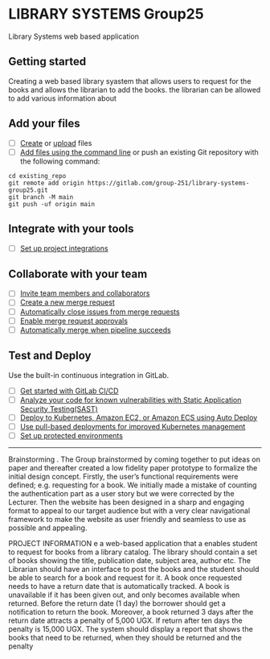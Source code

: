 # LIBRARY SYSTEMS Group25
Library Systems web based application 

## Getting started
Creating a web based library syastem that allows users to request for the books and allows the librarian to add the books.
the librarian can be allowed to add various information about

## Add your files

- [ ] [Create](https://docs.gitlab.com/ee/user/project/repository/web_editor.html#create-a-file) or [upload](https://docs.gitlab.com/ee/user/project/repository/web_editor.html#upload-a-file) files
- [ ] [Add files using the command line](https://docs.gitlab.com/ee/gitlab-basics/add-file.html#add-a-file-using-the-command-line) or push an existing Git repository with the following command:

```
cd existing_repo
git remote add origin https://gitlab.com/group-251/library-systems-group25.git
git branch -M main
git push -uf origin main
```

## Integrate with your tools

- [ ] [Set up project integrations](https://gitlab.com/group-251/library-systems-group25/-/settings/integrations)

## Collaborate with your team

- [ ] [Invite team members and collaborators](https://docs.gitlab.com/ee/user/project/members/)
- [ ] [Create a new merge request](https://docs.gitlab.com/ee/user/project/merge_requests/creating_merge_requests.html)
- [ ] [Automatically close issues from merge requests](https://docs.gitlab.com/ee/user/project/issues/managing_issues.html#closing-issues-automatically)
- [ ] [Enable merge request approvals](https://docs.gitlab.com/ee/user/project/merge_requests/approvals/)
- [ ] [Automatically merge when pipeline succeeds](https://docs.gitlab.com/ee/user/project/merge_requests/merge_when_pipeline_succeeds.html)

## Test and Deploy

Use the built-in continuous integration in GitLab.

- [ ] [Get started with GitLab CI/CD](https://docs.gitlab.com/ee/ci/quick_start/index.html)
- [ ] [Analyze your code for known vulnerabilities with Static Application Security Testing(SAST)](https://docs.gitlab.com/ee/user/application_security/sast/)
- [ ] [Deploy to Kubernetes, Amazon EC2, or Amazon ECS using Auto Deploy](https://docs.gitlab.com/ee/topics/autodevops/requirements.html)
- [ ] [Use pull-based deployments for improved Kubernetes management](https://docs.gitlab.com/ee/user/clusters/agent/)
- [ ] [Set up protected environments](https://docs.gitlab.com/ee/ci/environments/protected_environments.html)

***

Brainstorming . 
 The Group brainstormed by coming together to put ideas on paper and thereafter created a low fidelity 
paper prototype to formalize the initial design concept. Firstly, the user’s functional requirements were 
defined; e.g. requesting for a book. 
We initially made a mistake of counting the authentication part as a user story but we were corrected by 
the Lecturer. Then the website has been designed in a sharp and engaging format to appeal to our 
target audience but with a very clear navigational framework to make the website as user friendly and 
seamless to use as possible and appealing. 

PROJECT INFORMATION
e a web-based application that a enables student to request for books from a library catalog. The 
library should contain a set of books showing the title, publication date, subject area, author etc. The 
Librarian should have an interface to post the books and the student should be able to search for a book 
and request for it. A book once requested needs to have a return date that is automatically tracked. A 
book is unavailable if it has been given out, and only becomes available when returned. Before the 
return date (1 day) the borrower should get a notification to return the book. Moreover, a book 
returned 3 days after the return date attracts a penalty of 5,000 UGX. If return after ten days the penalty 
is 15,000 UGX. The system should display a report that shows the books that need to be returned, when 
they should be returned and the penalty